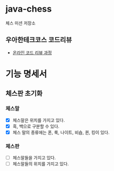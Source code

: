 # java-chess

체스 미션 저장소

## 우아한테크코스 코드리뷰

- [온라인 코드 리뷰 과정](https://github.com/woowacourse/woowacourse-docs/blob/master/maincourse/README.md)

# 기능 명세서

## 체스판 초기화

### 체스말
- [x] 체스말은 위치를 가지고 있다.
- [x] 흑, 백으로 구분할 수 있다.
- [x] 체스 말의 종류에는 폰, 룩, 나이트, 비숍, 퀸, 킹이 있다.

### 체스판
- [ ] 체스말들을 가지고 있다.
- [ ] 체스말들의 위치를 가지고 있다.
